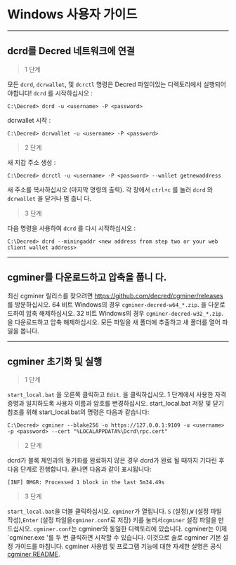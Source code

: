 # <i class="fa fa-windows"></i> Windows 사용자 가이드

---

## <i class="fa fa-cloud"></i> dcrd를 Decred 네트워크에 연결

> 1 단계

모든 `dcrd`, `dcrwallet`, 및 `dcrctl`  명령은 Decred 파일이있는 디렉토리에서 실행되어야합니다! `dcrd` 를 시작하십시오 :

```no-highlight
C:\Decred> dcrd -u <username> -P <password>
```

dcrwallet 시작 :

```no-highlight
C:\Decred> dcrwallet -u <username> -P <password>
```

> 2 단계

새 지갑 주소 생성 :

```no-highlight
C:\Decred> dcrctl -u <username> -P <password> --wallet getnewaddress
```

새 주소를 복사하십시오 (마지막 명령의 출력). 각 창에서 `ctrl+c` 를 눌러 `dcrd` 와 `dcrwallet`  을 닫거나 멈 춥니 다.

> 3 단계

다음 명령을 사용하여 `dcrd` 를 다시 시작하십시오 :

```no-highlight
C:\Decred> dcrd --miningaddr <new address from step two or your web client wallet address>
```

---

## <i class="fa fa-download"></i> cgminer를 다운로드하고 압축을 풉니 다.

최신 cgminer 릴리스를 찾으려면 https://github.com/decred/cgminer/releases 를 방문하십시오. 64 비트 Windows의 경우 `cgminer-decred-w64_*.zip`. 을 다운로드하여 압축 해제하십시오. 32 비트 Windows의 경우 `cgminer-decred-w32_*.zip`. 을 다운로드하고 압축 해제하십시오. 모든 파일을 새 폴더에 추출하고 새 폴더를 열어 파일을 봅니다.

---

## <i class="fa fa-play-circle"></i> cgminer 초기화 및 실행

> 1 단계

 `start_local.bat` 을 오른쪽 클릭하고 `Edit`. 을 클릭하십시오. 1 단계에서 사용한 자격 증명과 일치하도록 사용자 이름과 암호를 변경하십시오. start_local.bat 저장 및 닫기 참조를 위해 start_local.bat의 명령은 다음과 같습니다:

```no-highlight
C:\Decred> cgminer --blake256 -o https://127.0.0.1:9109 -u <username> -p <password> --cert "%LOCALAPPDATA%\Dcrd\rpc.cert"
```

> 2 단계

dcrd가 블록 체인과의 동기화를 완료하지 않은 경우 dcrd가 완료 될 때까지 기다린 후 다음 단계로 진행합니다. 끝나면 다음과 같이 표시됩니다:

```no-highlight
[INF] BMGR: Processed 1 block in the last 5m34.49s
```

> 3 단계

`start_local.bat`을 더블 클릭하십시오. `cgminer`가 열립니다. `S` (설정),`W` (설정 파일 작성),`Enter` (설정 파일을`cgminer.conf`로 저장) 키를 눌러서`cgminer` 설정 파일을 만드십시오. `cgminer.conf`는 cgminer와 동일한 디렉토리에 있습니다. cgminer는 이제`cgminer.exe '를 두 번 클릭하면 시작할 수 있습니다. 이것으로 솔로 cgminer 기본 설정 가이드를 마칩니다. cgminer 사용법 및 프로그램 기능에 대한 자세한 설명은 공식 [cgminer README](https://github.com/decred/cgminer/blob/3.7/README).
